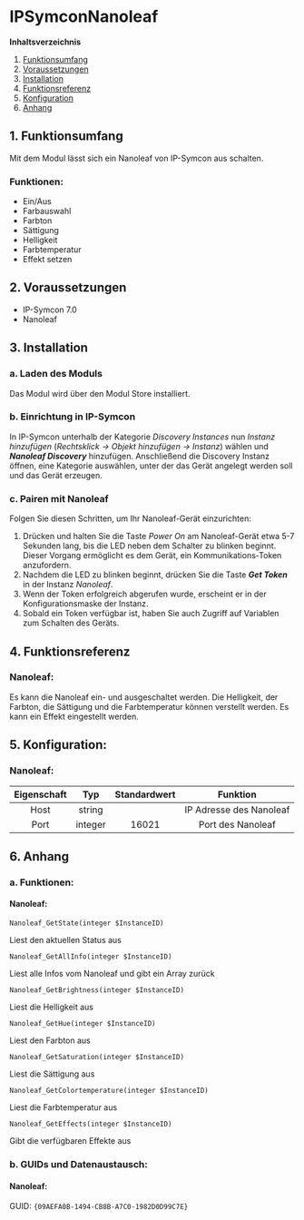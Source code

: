 # IPSymconNanoleaf

**Inhaltsverzeichnis**

1. [Funktionsumfang](#1-funktionsumfang)  
2. [Voraussetzungen](#2-voraussetzungen)  
3. [Installation](#3-installation)  
4. [Funktionsreferenz](#4-funktionsreferenz)
5. [Konfiguration](#5-konfiguration)  
6. [Anhang](#6-anhang)  

## 1. Funktionsumfang

Mit dem Modul lässt sich ein Nanoleaf von IP-Symcon aus schalten.

### Funktionen:  

 - Ein/Aus 
 - Farbauswahl
 - Farbton
 - Sättigung
 - Helligkeit
 - Farbtemperatur
 - Effekt setzen
	  
## 2. Voraussetzungen

 - IP-Symcon 7.0
 - Nanoleaf

## 3. Installation

### a. Laden des Moduls

Das Modul wird über den Modul Store installiert.

### b. Einrichtung in IP-Symcon
	
In IP-Symcon unterhalb der Kategorie _Discovery Instances_ nun _Instanz hinzufügen_ (_Rechtsklick -> Objekt hinzufügen -> Instanz_) wählen und __*Nanoleaf Discovery*__ hinzufügen.
Anschließend die Discovery Instanz öffnen, eine Kategorie auswählen, unter der das Gerät angelegt werden soll und das Gerät erzeugen.

### c. Pairen mit Nanoleaf

Folgen Sie diesen Schritten, um Ihr Nanoleaf-Gerät einzurichten:

1. Drücken und halten Sie die Taste _Power On_ am Nanoleaf-Gerät etwa 5-7 Sekunden lang, bis die LED neben dem Schalter zu blinken beginnt. Dieser Vorgang ermöglicht es dem Gerät, ein Kommunikations-Token anzufordern.
2. Nachdem die LED zu blinken beginnt, drücken Sie die Taste _**Get Token**_ in der Instanz _Nanoleaf_.
3. Wenn der Token erfolgreich abgerufen wurde, erscheint er in der Konfigurationsmaske der Instanz.
4. Sobald ein Token verfügbar ist, haben Sie auch Zugriff auf Variablen zum Schalten des Geräts.

## 4. Funktionsreferenz

### Nanoleaf:

Es kann die Nanoleaf ein- und ausgeschaltet werden. Die Helligkeit, der Farbton, die Sättigung und die Farbtemperatur können verstellt werden.
Es kann ein Effekt eingestellt werden.


## 5. Konfiguration:

### Nanoleaf:

| Eigenschaft | Typ     | Standardwert | Funktion                                  |
| :---------: | :-----: | :----------: | :---------------------------------------: |
| Host        | string  |              | IP Adresse des Nanoleaf                   |
| Port        | integer |    16021     | Port des Nanoleaf                         |



## 6. Anhang

###  a. Funktionen:

#### Nanoleaf:

`Nanoleaf_GetState(integer $InstanceID)`

Liest den aktuellen Status aus

`Nanoleaf_GetAllInfo(integer $InstanceID)`

Liest alle Infos vom Nanoleaf und gibt ein Array zurück

`Nanoleaf_GetBrightness(integer $InstanceID)`

Liest die Helligkeit aus

`Nanoleaf_GetHue(integer $InstanceID)`

Liest den Farbton aus

`Nanoleaf_GetSaturation(integer $InstanceID)`

Liest die Sättigung aus

`Nanoleaf_GetColortemperature(integer $InstanceID)`

Liest die Farbtemperatur aus

`Nanoleaf_GetEffects(integer $InstanceID)`

Gibt die verfügbaren Effekte aus


###  b. GUIDs und Datenaustausch:

#### Nanoleaf:

GUID: `{09AEFA0B-1494-CB8B-A7C0-1982D0D99C7E}` 